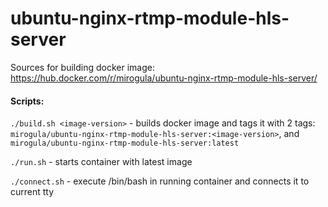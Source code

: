 # ubuntu-nginx-rtmp-module-hls-server
Sources for building docker image: https://hub.docker.com/r/mirogula/ubuntu-nginx-rtmp-module-hls-server/

#### Scripts:
`./build.sh <image-version>` - builds docker image and tags it with 2 tags: `mirogula/ubuntu-nginx-rtmp-module-hls-server:<image-version>`, and `mirogula/ubuntu-nginx-rtmp-module-hls-server:latest`

`./run.sh` - starts container with latest image

`./connect.sh` - execute /bin/bash in running container and connects it to current tty
